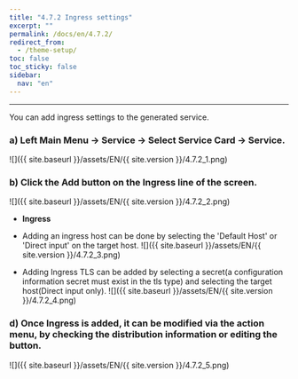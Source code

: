 ```yaml
---
title: "4.7.2 Ingress settings"
excerpt: ""
permalink: /docs/en/4.7.2/
redirect_from:
  - /theme-setup/
toc: false
toc_sticky: false
sidebar:
  nav: "en"
---
```


---
You can add ingress settings to the generated service.

### a\) Left Main Menu → Service → Select Service Card → Service.
![]({{ site.baseurl }}/assets/EN/{{ site.version }}/4.7.2_1.png)

### b\) Click the Add button on the Ingress line of the screen.
![]({{ site.baseurl }}/assets/EN/{{ site.version }}/4.7.2_2.png)

* **Ingress**

* Adding an ingress host can be done by selecting the 'Default Host' or 'Direct input' on the target host.
![]({{ site.baseurl }}/assets/EN/{{ site.version }}/4.7.2_3.png)

* Adding Ingress TLS can be added by selecting a secret(a configuration information secret must exist in the tls type) and selecting the target host(Direct input only).
![]({{ site.baseurl }}/assets/EN/{{ site.version }}/4.7.2_4.png)

### d\) Once Ingress is added, it can be modified via the action menu, by checking the distribution information or editing the button.
![]({{ site.baseurl }}/assets/EN/{{ site.version }}/4.7.2_5.png)
